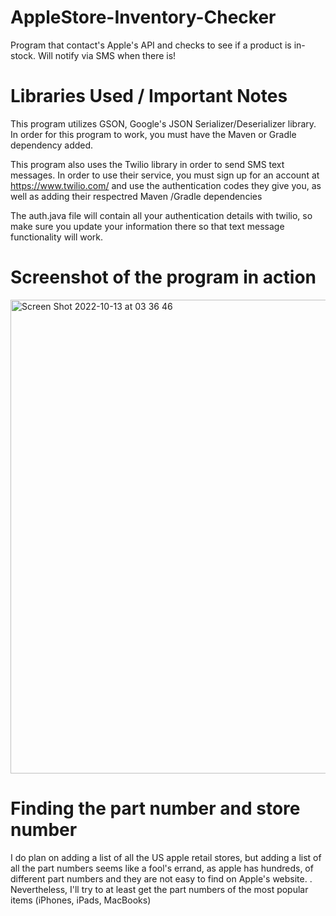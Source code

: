 # AppleStore-Inventory-Checker
Program that contact's Apple's API and checks to see if a product is in-stock. Will notify via SMS when there is!


# Libraries Used / Important Notes

This program utilizes GSON, Google's JSON Serializer/Deserializer library. In order for this program to work, you must have the Maven or Gradle dependency
added. 

This program also uses the Twilio library in order to send SMS text messages. In order to use their service, you must sign up for an account at https://www.twilio.com/ and use the authentication codes they give you, as well as adding their respectred Maven
/Gradle dependencies

The auth.java file will contain all your authentication details with twilio, so make sure you update your information there so that text message functionality will work. 

# Screenshot of the program in action 

<img width="758" alt="Screen Shot 2022-10-13 at 03 36 46" src="https://user-images.githubusercontent.com/77137812/195533965-c90d6a31-f8c1-4f1e-afdc-d3a66fcc5256.png">

# Finding the part number and store number

I do plan on adding a list of all the US apple retail stores, but adding a list of all the part numbers seems like a fool's errand, as apple has hundreds, of different part numbers and they are not easy to find on Apple's website. . Nevertheless, I'll try to at least get the part numbers of the most popular items (iPhones, iPads, MacBooks) 
